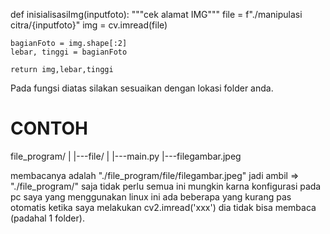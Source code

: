 
def inisialisasiImg(inputfoto):
    """cek alamat IMG"""
    file = f"./manipulasi citra/{inputfoto}"
    img = cv.imread(file)
    
    bagianFoto = img.shape[:2]
    lebar, tinggi = bagianFoto
    
    return img,lebar,tinggi 

Pada fungsi diatas silakan sesuaikan dengan lokasi folder anda.

 # CONTOH
file_program/
    |
    |---file/
        |
        |---main.py
        |---filegambar.jpeg
        

membacanya adalah "./file_program/file/filegambar.jpeg" jadi ambil => "./file_program/" saja tidak perlu semua
ini mungkin karna konfigurasi pada pc saya yang menggunakan linux ini ada beberapa yang kurang pas otomatis ketika
saya melakukan cv2.imread('xxx') dia tidak bisa membaca (padahal 1 folder).